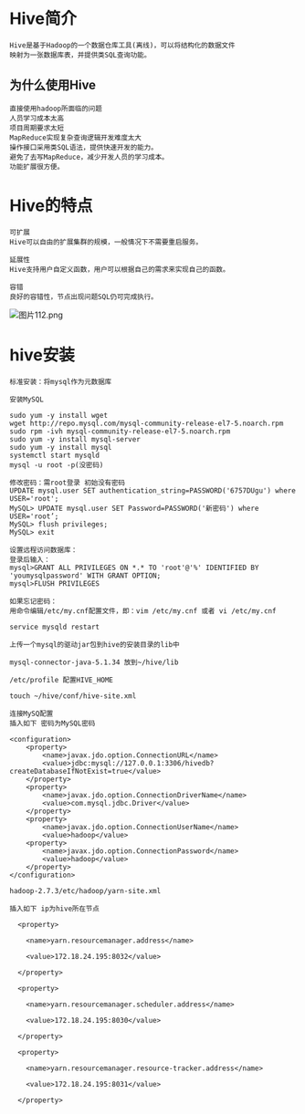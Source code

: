 # Hive简介 

	Hive是基于Hadoop的一个数据仓库工具(离线)，可以将结构化的数据文件
	映射为一张数据库表，并提供类SQL查询功能。

## 为什么使用Hive

	直接使用hadoop所面临的问题 
	人员学习成本太高 
	项目周期要求太短 
	MapReduce实现复杂查询逻辑开发难度太大  
	操作接口采用类SQL语法，提供快速开发的能力。 
	避免了去写MapReduce，减少开发人员的学习成本。 
	功能扩展很方便。
	
# Hive的特点

	可扩展 
	Hive可以自由的扩展集群的规模，一般情况下不需要重启服务。

	延展性 
	Hive支持用户自定义函数，用户可以根据自己的需求来实现自己的函数。

	容错 
	良好的容错性，节点出现问题SQL仍可完成执行。
	
![图片112.png](https://upload-images.jianshu.io/upload_images/14465950-631b453e7c335eec.png?imageMogr2/auto-orient/strip%7CimageView2/2/w/1240)

# hive安装

	标准安装：将mysql作为元数据库
	
	安装MySQL
	
	sudo yum -y install wget
	wget http://repo.mysql.com/mysql-community-release-el7-5.noarch.rpm
	sudo rpm -ivh mysql-community-release-el7-5.noarch.rpm
	sudo yum -y install mysql-server
	sudo yum -y install mysql
	systemctl start mysqld
	mysql -u root -p(没密码)

	修改密码：需root登录 初始没有密码
	UPDATE mysql.user SET authentication_string=PASSWORD('6757DUgu') where USER='root';
	MySQL> UPDATE mysql.user SET Password=PASSWORD('新密码') where USER='root’;
	MySQL> flush privileges;
	MySQL> exit
		
	设置远程访问数据库：
	登录后输入：
	mysql>GRANT ALL PRIVILEGES ON *.* TO 'root'@'%' IDENTIFIED BY 'youmysqlpassword' WITH GRANT OPTION;
	mysql>FLUSH PRIVILEGES
	
	如果忘记密码：
	用命令编辑/etc/my.cnf配置文件，即：vim /etc/my.cnf 或者 vi /etc/my.cnf

	service mysqld restart
	
	上传一个mysql的驱动jar包到hive的安装目录的lib中
	
	mysql-connector-java-5.1.34 放到~/hive/lib
	
	/etc/profile 配置HIVE_HOME

	touch ~/hive/conf/hive-site.xml
	
	连接MySQ配置
	插入如下 密码为MySQL密码

	<configuration>
		<property>
			<name>javax.jdo.option.ConnectionURL</name>
			<value>jdbc:mysql://127.0.0.1:3306/hivedb?createDatabaseIfNotExist=true</value>
		</property>
		<property>
			<name>javax.jdo.option.ConnectionDriverName</name>
			<value>com.mysql.jdbc.Driver</value>
		</property>
		<property>
			<name>javax.jdo.option.ConnectionUserName</name>
			<value>hadoop</value>
		<property>
			<name>javax.jdo.option.ConnectionPassword</name>
			<value>hadoop</value>
		</property>
	</configuration>

	hadoop-2.7.3/etc/hadoop/yarn-site.xml
	
	插入如下 ip为hive所在节点
	
	  <property>

		<name>yarn.resourcemanager.address</name>

		<value>172.18.24.195:8032</value>

	  </property>

	  <property>

		<name>yarn.resourcemanager.scheduler.address</name>

		<value>172.18.24.195:8030</value>

	  </property>

	  <property>

		<name>yarn.resourcemanager.resource-tracker.address</name>

		<value>172.18.24.195:8031</value>

	  </property>
